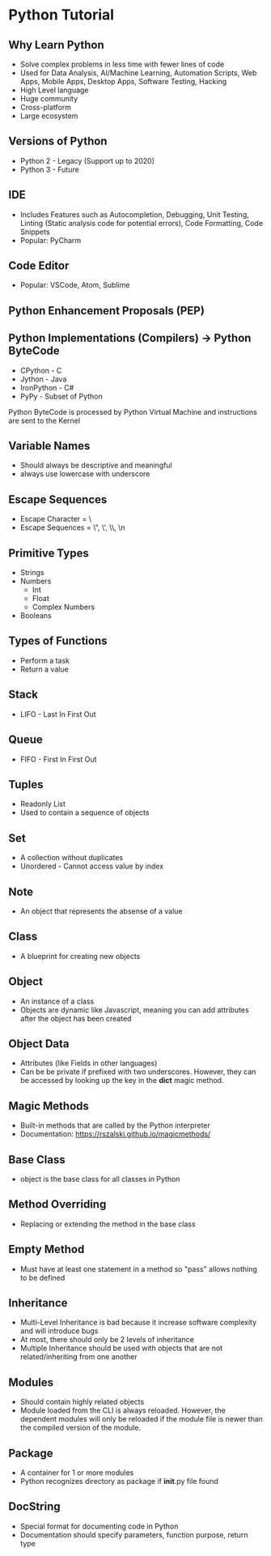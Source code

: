 # Python Tutorial
## Why Learn Python
* Solve complex problems in less time with fewer lines of code
* Used for Data Analysis, AI/Machine Learning, Automation Scripts, Web Apps, Mobile Apps, Desktop Apps, Software Testing, Hacking
* High Level language
* Huge community
* Cross-platform
* Large ecosystem  

## Versions of Python
* Python 2 - Legacy (Support up to 2020)
* Python 3 - Future

## IDE
* Includes Features such as Autocompletion, Debugging, Unit Testing, Linting (Static analysis code for potential errors), Code Formatting, Code Snippets
* Popular: PyCharm

## Code Editor
* Popular: VSCode, Atom, Sublime

## Python Enhancement Proposals (PEP)

## Python Implementations (Compilers) -> Python ByteCode
* CPython - C
* Jython - Java
* IronPython - C#
* PyPy - Subset of Python

Python ByteCode is processed by Python Virtual Machine and instructions are sent to the Kernel

## Variable Names
* Should always be descriptive and meaningful
* always use lowercase with underscore

## Escape Sequences
* Escape Character = \
* Escape Sequences = \\", \\', \\\\, \n

## Primitive Types
* Strings
* Numbers
  * Int
  * Float
  * Complex Numbers
* Booleans

## Types of Functions
* Perform a task
* Return a value

## Stack
* LIFO - Last In First Out

## Queue
* FIFO - First In First Out

## Tuples
* Readonly List
* Used to contain a sequence of objects 
  
## Set
* A collection without duplicates
* Unordered - Cannot access value by index

## Note
* An object that represents the absense of a value

## Class
* A blueprint for creating new objects

## Object
* An instance of a class
* Objects are dynamic like Javascript, meaning you can add attributes after the object has been created

## Object Data
* Attributes (like Fields in other languages)
* Can be be private if prefixed with two underscores. However, they can be accessed by looking up the key in the __dict__ magic method.

## Magic Methods
* Built-in methods that are called by the Python interpreter
* Documentation: https://rszalski.github.io/magicmethods/

## Base Class
* object is the base class for all classes in Python

## Method Overriding
* Replacing or extending the method in the base class

## Empty Method
* Must have at least one statement in a method so "pass" allows nothing to be defined

## Inheritance
* Multi-Level Inheritance is bad because it increase software complexity and will introduce bugs
* At most, there should only be 2 levels of inheritance
* Multiple Inheritance should be used with objects that are not related/inheriting from one another

## Modules
* Should contain highly related objects
* Module loaded from the CLI is always reloaded. However, the dependent modules will only be reloaded if the module file is newer than the compiled version of the module.

## Package
* A container for 1 or more modules
* Python recognizes directory as package if __init__.py file found

## DocString
* Special format for documenting code in Python
* Documentation should specify parameters, function purpose, return type